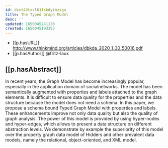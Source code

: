 ```yaml
---
id: dzxt43txsl611skdyinzsgu
title: The Typed Graph Model
desc: ''
updated: 1650045241130
created: 1650045193393
---
```


- [[p.hasURL]] http://www.thinkmind.org/articles/dbkda_2020_1_30_50016.pdf
- [[p.hasAuthor]] @fritz-laux

## [[p.hasAbstract]]

In recent years, the Graph Model has become increasingly popular, especially in the application domain of socialnetworks. The model has been semantically augmented with properties and labels attached to the graph elements. It is difficult to ensure data quality for the properties and the data structure because the model does not need a schema. In this paper, we propose a schema bound Typed Graph Model with properties and labels. These enhancements improve not only data quality but also the quality of graph analysis. The power of this model is provided by using hyper-nodes and hyper-edges, which allows to present a data structure on different abstraction levels. We demonstrate by example the superiority of this model over the property graph data model of Hidders and other prevalent data models, namely the relational, object-oriented, and XML model.

